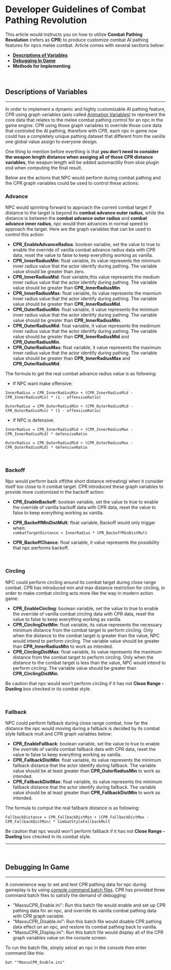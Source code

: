 #  Developer Guidelines of Combat Pathing Revolution
This article would instructs you on how to utilize **Combat Pathing Revolution** (refers as **CPR**) to produce customize combat AI pathing features for npcs melee combat. Article comes with several sections below:
* [**Descriptions of Variables**](#descriptions-of-variables)
* [**Debugging In Game**](#debugging-in-game)
* **Methods for Implementing**

<br/> 

## Descriptions of Variables
---  
In order to implement a dynamic and highly customizable AI pathing feature, CPR using graph variables (aslo called [Animation Variables](https://www.creationkit.com/index.php?title=List_of_Animation_Variables)) to represent the core data that relates to the melee combat pathing control for an npc in the game engine. CPR using those graph variables to override those core data that controled the AI pathing, therefore with CPR, each npc in game now could has a completely unique pathing dataset that different from the vanilla one global value assign to everyone design.  

One thing to mention before everthing is that **you don't need to consider the weapon length distance when assiging all of those CPR distance variables**, the weapon length will be added automactilly from skse plugin end when computing the final result.

Below are the actions that NPC would perform during combat pathing and the CPR graph variables could be used to control these actions:

### Advance
NPC would sprinting forward to approach the current combat target if distance to the target is beyond its **combat advance outer radius**, while the distance is between the **combat advance outer radius** and **combat advance inner radius**, npc would then advances in normal speed to approach the target.
Here are the graph variables that can be used to control this action:
* **CPR_EnableAdvanceRadius**: boolean variable, set the value to true to enable the override of vanilla combat advance radius data with CPR data, reset the value to false to keep everything working as vanilla.
*  **CPR_InnerRadiusMin**: float variable, its value represents the minimum inner radius value that the actor identify during pathing. The variable value should be greater than zero.
*  **CPR_InnerRadiusMid**: float variable,this value represents the medium inner radius value that the actor identify during pathing.  The variable value should be greater than **CPR_InnerRadiusMin**.
*  **CPR_InnerRadiusMax**: float variable, its value represents the maxnium inner radius value that the actor identify during pathing. The variable value should be greater than **CPR_InnerRadiusMid**.
*  **CPR_OuterRadiusMin**: float variable, it value represents the minimum inner radius value that the actor identify during pathing. The variable value should be greater than **CPR_InnerRadiusMin**.
*  **CPR_OuterRadiusMid**: float variable, it value represents the medimum inner radius value that the actor identify during pathing. The variable value should be greater than **CPR_InnerRadiusMid** and **CPR_OuterRadiusMin**.
*  **CPR_OuterRadiusMax**: float variable, it value represents the maximum inner radius value that the actor identify during pathing. The variable value should be greater than **CPR_InnerRadiusMax** and **CPR_OuterRadiusMid**.  

The formula to get the real combat advance radius value is as following:

* If NPC want make offensive:
```
InnerRadius = CPR_InnerRadiusMin + (CPR_InnerRadiusMid - CPR_InnerRadiusMin) * (1 - offensiveRatio)

OuterRadius = CPR_OuterRadiusMin + (CPR_OuterRadiusMid - CPR_OuterRadiusMin) * (1 - offensiveRatio)
```

* If NPC is defensive:
```
InnerRadius = CPR_InnerRadiusMid + (CPR_InnerRadiusMax - CPR_InnerRadiusMid) * defensiveRatio

OuterRadius = CPR_OuterRadiusMid + (CPR_OuterRadiusMax - CPR_OuterRadiusMid) * defensiveRatio
```  
<br/> 

### Backoff
Npc would perform back off(the short distance retreating) when it consider itself too close to it combat target. CPR introduced these graph variables to provide more customized in the backoff action:
* **CPR_EnableBackoff**: boolean variable, set the value to true to enable the override of vanilla backoff data with CPR data, reset the value to false to keep everything working as vanilla.
* **CPR_BackoffMinDistMult**: float variable, Backoff would only trigger when:  
`combatTargetDistance < InnerRadius * CPR_BackoffMinDistMult`

* **CPR_BackoffChance**: float variable, it value represents the possibility that npc performs backoff.  

<br/> 

### Circling
NPC could perform circling around its combat target during close range combat. CPR has introduced min and max distance restriction for circling, in order to make combat circling acts more like the way in modern action game:
* **CPR_EnableCircling**: boolean variable, set the value to true to enable the override of vanilla combat circling data with CPR data, reset the value to false to keep everything working as vanilla.
* **CPR_CirclingDistMin**: float variable, its value represents the necessary minimum distance from the combat target to perform circling. Only when the distance to the combat target is greater than the value, NPC would intend to perform circling. The variable value should be greater than **CPR_InnerRadiusMin** to work as intended.
*  **CPR_CirclingDistMax**: float variable, its value represents the maximum distance from the combat target to perform circling. Only when the distance to the combat target is less than the value, NPC would intend to perform circling. The variable value should be greater than **CPR_CirclingDistMin**.  
  
Be caution that npc would won't perform circling if it has not **Close Range - Dueling** box checked in its combat style.  

<br/>   

### Fallback
NPC could perform fallback during close range combat, how far the distance the npc would moving during a fallback is decided by its combat style fallback mult and CPR graph variables below:  
* **CPR_EnableFallback**: boolean variable, set the value to true to enable the override of vanilla combat fallback data with CPR data, reset the value to false to keep everything working as vanilla.
*  **CPR_FallbackDistMin**: float variable, its value represents the minimum fallback distance that the actor identify during fallback. The variable value should be at least greater than **CPR_OuterRadiusMin** to work as intended.
*  **CPR_FallbackDistMax**: float variable, its value represents the minimum fallback distance that the actor identify during fallback. The variable value should be at least greater than **CPR_FallbackDistMin** to work as intended.

The formula to comput the real fallback distance is as following:
```
FallbackDistance = CPR_FallbackDistMin + (CPR_FallbackDistMax - CPR_FallbackDistMin) * CombatStyleFallbackMult 
```

Be caution that npc would won't perform fallback if it has not **Close Range - Dueling** box checked in its combat style.  

---
<br/> 

## Debugging In Game
---
A convenience way to set and test CPR pathing data for npc during gameplay is by using [console command batch files](https://skyrimcommands.com/command/bat). CPR has provided three command batch files to satisfy the demand of debugging:
* "MaxsuCPR_Enable.ini": Run this batch file would enable and set up CPR pathing data for an npc, and override its vanilla combat pathing data with CPR graph variable.
*  "MaxsuCPR_Disable.ini": Run this batch file would disable CPR pathing data effect on an npc, and restore its combat pathing back to vanilla.
*  "MaxsuCPR_Display.ini": Run this batch file would display all of the CPR graph variables value on the console screen.

To run the batch file, simply selcet an npc in the console then enter command like this:
```
bat ""MaxsuCPR_Enable.ini"
```
